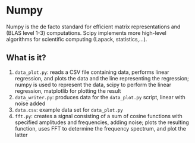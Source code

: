 Numpy
=====

Numpy is the de facto standard for efficient matrix representations and
(BLAS level 1-3) computations.  Scipy implements more high-level
algorithms for scientific computing (Lapack, statistics,...).

What is it?
-----------
1. `data_plot.py`: reads a CSV file containing data, performs linear
   regression, and plots the data and the line representing the regression;
   numpy is used to represent the data, scipy to perform the linear
   regression, matplotlib for plotting the result
1. `data_writer.py`: produces data for the `data_plot.py` script, linear
   with noise added
1. `data.csv`: example data set for `data_plot.py`
1. `fft.py`: creates a signal consisting of a sum of cosine functions
   with specified amplitudes and frequencies, adding noise; plots the
   resulting function, uses FFT to determine the frequency spectrum, and
   plot the latter


